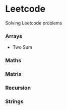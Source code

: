 # Leetcode
Solving Leetcode problems

### Arrays
- Two Sum

### Maths

### Matrix

### Recursion

### Strings
